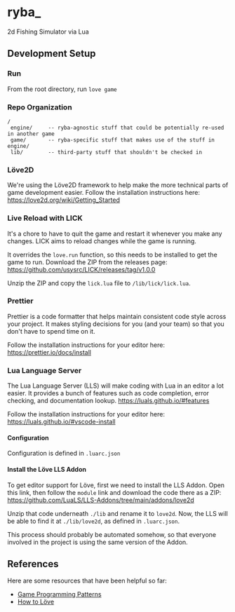 # ryba_
2d Fishing Simulator via Lua


## Development Setup

### Run
From the root directory, run `love game`

### Repo Organization
```
/
 engine/     -- ryba-agnostic stuff that could be potentially re-used in another game
 game/       -- ryba-specific stuff that makes use of the stuff in engine/
 lib/        -- third-party stuff that shouldn't be checked in
```

### Löve2D
We're using the Löve2D framework to help make the more technical parts of game development easier.
Follow the installation instructions here: https://love2d.org/wiki/Getting_Started

### Live Reload with LICK
It's a chore to have to quit the game and restart it whenever you make any changes.
LICK aims to reload changes while the game is running.

It overrides the `love.run` function, so this needs to be installed to get the game to run.
Download the ZIP from the releases page:
https://github.com/usysrc/LICK/releases/tag/v1.0.0

Unzip the ZIP and copy the `lick.lua` file to `/lib/lick/lick.lua`.

### Prettier
Prettier is a code formatter that helps maintain consistent code style across your project.
It makes styling decisions for you (and your team) so that you don't have to spend time on it.

Follow the installation instructions for your editor here:
https://prettier.io/docs/install

### Lua Language Server
The Lua Language Server (LLS) will make coding with Lua in an editor a lot easier.
It provides a bunch of features such as code completion, error checking, and documentation lookup.
https://luals.github.io/#features

Follow the installation instructions for your editor here:
https://luals.github.io/#vscode-install

#### Configuration
Configuration is defined in `.luarc.json`

#### Install the Löve LLS Addon
To get editor support for Löve, first we need to install the LLS Addon.
Open this link, then follow the `module` link and download the code there as a ZIP:
https://github.com/LuaLS/LLS-Addons/tree/main/addons/love2d

Unzip that code underneath `./lib` and rename it to `love2d`.
Now, the LLS will be able to find it at `./lib/love2d`, as defined in `.luarc.json`.

This process should probably be automated somehow, so that everyone involved in the project
is using the same version of the Addon.


## References
Here are some resources that have been helpful so far:

- [Game Programming Patterns](https://gameprogrammingpatterns.com/contents.html)
- [How to Löve](https://sheepolution.com/learn/book/contents)
